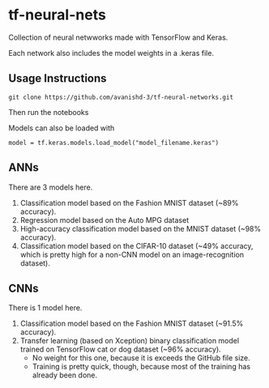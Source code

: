 # tf-neural-nets
Collection of neural netwworks made with TensorFlow and Keras.

Each network also includes the model weights in a .keras file.


## Usage Instructions

```
git clone https://github.com/avanishd-3/tf-neural-networks.git
```

Then run the notebooks

Models can also be loaded with

```
model = tf.keras.models.load_model("model_filename.keras")
```

## ANNs

There are 3 models here.

1. Classification model based on the Fashion MNIST dataset (~89% accuracy).
2. Regression model based on the Auto MPG dataset
3. High-accuracy classification model based on the MNIST dataset (~98% accuracy).
4. Classification model based on the CIFAR-10 dataset (~49% accuracy, which is pretty high for a non-CNN model on an image-recognition dataset).

## CNNs

There is 1 model here.

1. Classification model based on the Fashion MNIST dataset (~91.5% accuracy).
2. Transfer learning (based on Xception) binary classification model trained on TensorFlow cat or dog dataset (~96% accuracy).
    - No weight for this one, because it is exceeds the GitHub file size.
    - Training is pretty quick, though, because most of the training has already been done.

